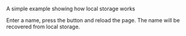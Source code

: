A simple example showing how local storage works

Enter a name, press the button and reload the page. The name will be recovered from local storage.